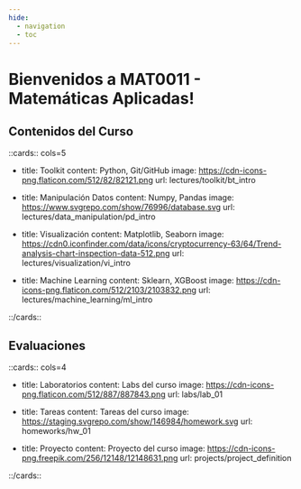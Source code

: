 ```yaml
---
hide:
  - navigation
  - toc
---
```



# Bienvenidos a MAT0011 - Matemáticas Aplicadas!


## Contenidos del Curso

::cards:: cols=5

- title: Toolkit
  content: Python, Git/GitHub
  image: https://cdn-icons-png.flaticon.com/512/82/82121.png
  url: lectures/toolkit/bt_intro

- title: Manipulación Datos
  content: Numpy, Pandas
  image: https://www.svgrepo.com/show/76996/database.svg
  url: lectures/data_manipulation/pd_intro

- title: Visualización
  content: Matplotlib, Seaborn
  image: https://cdn0.iconfinder.com/data/icons/cryptocurrency-63/64/Trend-analysis-chart-inspection-data-512.png
  url: lectures/visualization/vi_intro

- title: Machine Learning
  content: Sklearn, XGBoost
  image: https://cdn-icons-png.flaticon.com/512/2103/2103832.png
  url: lectures/machine_learning/ml_intro


::/cards::

## Evaluaciones

::cards:: cols=4

- title: Laboratorios
  content: Labs del curso
  image: https://cdn-icons-png.flaticon.com/512/887/887843.png
  url: labs/lab_01

- title: Tareas
  content: Tareas del curso
  image: https://staging.svgrepo.com/show/146984/homework.svg
  url: homeworks/hw_01

- title: Proyecto
  content: Proyecto del curso
  image: https://cdn-icons-png.freepik.com/256/12148/12148631.png
  url: projects/project_definition


::/cards::